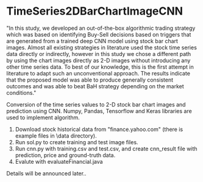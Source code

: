 # TimeSeries2DBarChartImageCNN

"In this study, we developed an out-of-the-box algorithmic trading strategy which was based on identifying Buy-Sell decisions based on triggers that are generated from a trained deep CNN model using stock bar chart images. Almost all existing strategies in literature used the stock time series data directly or indirectly, however in this study we chose a different path by using the chart images directly as 2-D images without introducing any other time series data. To best of our knowledge, this is the first attempt in literature to adapt such an unconventional approach. The results indicate that the proposed model was able to produce generally consistent outcomes and was able to beat BaH strategy depending on the market conditions."

Conversion of the time series values to 2-D stock bar chart images and prediction using CNN. Numpy, Pandas, Tensorflow and Keras libraries are used to implement algorithm.

1. Download stock historical data from "finance.yahoo.com" (there is example files in \data directory).
2. Run sol.py to create training and test image files.
3. Run cnn.py with training.csv and test.csv, and create cnn_result file with prediction, price and ground-truth data.
4. Evalute with evaluateFinancial.java

Details will be announced later..
